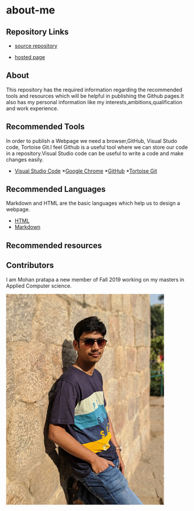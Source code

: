 # about-me

## Repository Links
* [source repository](https://github.com/mohanpratapa/about-me)

* [hosted page](https://mohanpratapa.github.io/about-me/)

## About

This repository has the required information regarding the recommended tools and resources which will be helpful in publishing the Github pages.It also has my personal information like my interests,ambitions,qualification and work experience.

## Recommended Tools

In order to publish a Webpage we need a browser,GitHub, Visual Studo code, Tortoise Git.I feel Github is a useful tool where we can store our code in a repository.Visual Studio code can be useful to write a code and make changes easily.

* [Visual Studio Code](https://code.visualstudio.com/docs)
*[Google Chrome](https://www.google.com/chrome/)
*[GitHub](https://github.com/)
*[Tortoise Git](https://tortoisegit.org/)

## Recommended Languages

Markdown and HTML are the basic languages which help us to design a webpage.

- [HTML](https://www.codecademy.com/learn/learn-html)
- [Markdown](https://www.markdownguide.org/getting-started/)

## Recommended resources









## Contributors

I am Mohan pratapa a new member of Fall 2019 working on my masters in Applied Computer science.

![Mohan](Mohan.jpg)




